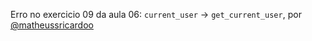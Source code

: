 Erro no exercicio 09 da aula 06: `current_user` -> `get_current_user`, por [@matheussricardoo](https://github.com/matheussricardoo)
